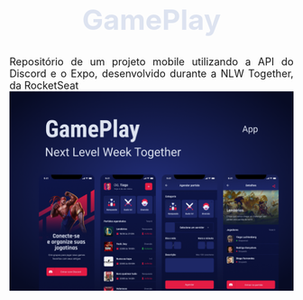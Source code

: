 <h1 style="text-align: center; color: #DDE3F0; font-size: 50px; font-style: normal; font-weight: bold">GamePlay</h1>
<div style="font-size: 18px; text-align: justify">
    Repositório de um projeto mobile utilizando a API do Discord e o Expo, desenvolvido durante a NLW Together, da RocketSeat
</div>

<img src="./assets/Capa.png">
